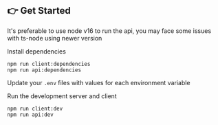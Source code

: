 ## 👉 Get Started

It's preferable to use node v16 to run the api, you may face some issues with ts-node using newer version

Install dependencies

```
npm run client:dependencies
npm run api:dependencies
```

Update your `.env` files with values for each environment variable

Run the development server and client

```
npm run client:dev
npm run api:dev
```